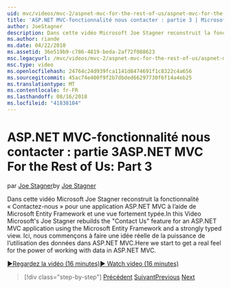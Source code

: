 ```yaml
---
uid: mvc/videos/mvc-2/aspnet-mvc-for-the-rest-of-us/aspnet-mvc-for-the-rest-of-us-part-3
title: 'ASP.NET MVC-fonctionnalité nous contacter : partie 3 | Microsoft Docs'
author: JoeStagner
description: Dans cette vidéo Microsoft Joe Stagner reconstruit la fonctionnalité « Nous contacter » pour une application ASP.NET MVC à l’aide de Microsoft Entity Framework et un ty fortement...
ms.author: riande
ms.date: 04/22/2010
ms.assetid: 36e519b9-c786-4819-beda-2af72f088623
msc.legacyurl: /mvc/videos/mvc-2/aspnet-mvc-for-the-rest-of-us/aspnet-mvc-for-the-rest-of-us-part-3
msc.type: video
ms.openlocfilehash: 24764c24d939fca1141d8474691f1c8322c4a656
ms.sourcegitcommit: 45ac74e400f9f2b7dbded66297730f6f14a4eb25
ms.translationtype: MT
ms.contentlocale: fr-FR
ms.lasthandoff: 08/16/2018
ms.locfileid: "41838104"
---
```

<a name="aspnet-mvc-for-the-rest-of-us-part-3"></a><span data-ttu-id="4ca81-103">ASP.NET MVC-fonctionnalité nous contacter : partie 3</span><span class="sxs-lookup"><span data-stu-id="4ca81-103">ASP.NET MVC For the Rest of Us: Part 3</span></span>
====================
<span data-ttu-id="4ca81-104">par [Joe Stagner](https://github.com/JoeStagner)</span><span class="sxs-lookup"><span data-stu-id="4ca81-104">by [Joe Stagner](https://github.com/JoeStagner)</span></span>

<span data-ttu-id="4ca81-105">Dans cette vidéo Microsoft Joe Stagner reconstruit la fonctionnalité « Contactez-nous » pour une application ASP.NET MVC à l’aide de Microsoft Entity Framework et une vue fortement typée.</span><span class="sxs-lookup"><span data-stu-id="4ca81-105">In this Video Microsoft's Joe Stagner rebuilds the "Contact Us" feature for an ASP.NET MVC application using the Microsoft Entity Framework and a strongly typed view.</span></span> <span data-ttu-id="4ca81-106">Ici, nous commençons à faire une idée réelle de la puissance de l’utilisation des données dans ASP.NET MVC.</span><span class="sxs-lookup"><span data-stu-id="4ca81-106">Here we start to get a real feel for the power of working with data in ASP.NET MVC.</span></span>

[<span data-ttu-id="4ca81-107">&#9654;Regardez la vidéo (16 minutes)</span><span class="sxs-lookup"><span data-stu-id="4ca81-107">&#9654; Watch video (16 minutes)</span></span>](https://channel9.msdn.com/Blogs/ASP-NET-Site-Videos/aspnet-mvc-for-the-rest-of-us-part-3)

> [!div class="step-by-step"]
> <span data-ttu-id="4ca81-108">[Précédent](aspnet-mvc-for-the-rest-of-us-part-2.md)
> [Suivant](aspnet-mvc-for-the-rest-of-us-part-4.md)</span><span class="sxs-lookup"><span data-stu-id="4ca81-108">[Previous](aspnet-mvc-for-the-rest-of-us-part-2.md)
[Next](aspnet-mvc-for-the-rest-of-us-part-4.md)</span></span>
